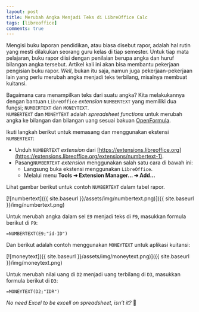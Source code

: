 ```yaml
---
layout: post
title: Merubah Angka Menjadi Teks di LibreOffice Calc
tags: [libreoffice]
comments: true
---
```


Mengisi buku laporan pendidikan, atau biasa disebut rapor, adalah hal rutin yang mesti dilakukan seorang guru kelas di tiap semester. Untuk tiap mata pelajaran, buku rapor diisi dengan penilaian berupa angka dan huruf bilangan angka tersebut. Artikel kali ini akan bisa membantu pekerjaan pengisian buku rapor. _Well_, bukan itu saja, namun juga pekerjaan-pekerjaan lain yang perlu merubah angka menjadi teks terbilang, misalnya membuat kuitansi.

Bagaimana cara menampilkan teks dari suatu angka? Kita melakukannya dengan bantuan `LibreOffice` _extension_ `NUMBERTEXT` yang memiliki dua fungsi; `NUMBERTEXT` dan `MONEYTEXT`.  
`NUMBERTEXT` dan `MONEYTEXT` adalah _spreadsheet functions_ untuk merubah angka ke bilangan dan bilangan uang  sesuai bakuan [OpenFormula](https://en.wikipedia.org/wiki/OpenFormula).

Ikuti langkah berikut untuk memasang dan menggunakan ekstensi `NUMBERTEXT`:

- Unduh `NUMBERTEXT` _extension_ dari [https://extensions.libreoffice.org](https://extensions.libreoffice.org/extensions/numbertext-1).
- Pasang`NUMBERTEXT` _extension_ menggunakan salah satu cara di bawah ini:
  - Langsung buka ekstensi menggunakan `LibreOffice`.
  - Melalui menu **Tools ➜ Extension Manager... ➜ Add...**

Lihat gambar berikut untuk contoh `NUMBERTEXT` dalam tabel rapor.

[![numbertext]({{ site.baseurl }}/assets/img/numbertext.png)]({{ site.baseurl }}/img/numbertext.png)

Untuk merubah angka dalam sel `E9` menjadi teks di `F9`, masukkan formula berikut di `F9`:

```
=NUMBERTEXT(E9;"id-ID")
```

Dan berikut adalah contoh menggunakan `MONEYTEXT` untuk aplikasi kuitansi:

[![moneytext]({{ site.baseurl }}/assets/img/moneytext.png)]({{ site.baseurl }}/img/moneytext.png)

Untuk merubah nilai uang di `D2` menjadi uang terbilang di `D3`, masukkan formula berikut di `D3`:

```
=MONEYTEXT(D2;"IDR")
```

_No need Excel to be excell on spreadsheet, isn’t it?_ 🙂
